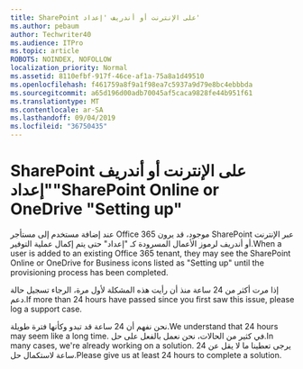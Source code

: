 ```yaml
---
title: SharePoint على الإنترنت أو أندريف 'إعداد'
ms.author: pebaum
author: Techwriter40
ms.audience: ITPro
ms.topic: article
ROBOTS: NOINDEX, NOFOLLOW
localization_priority: Normal
ms.assetid: 8110efbf-917f-46ce-af1a-75a8a1d49510
ms.openlocfilehash: f461759a8f9a1f98ea7c5937a9d79e8bc4ebbbda
ms.sourcegitcommit: a65d196d00adb70045af5caca9828fe44b951f61
ms.translationtype: MT
ms.contentlocale: ar-SA
ms.lasthandoff: 09/04/2019
ms.locfileid: "36750435"
---
```

# <a name="sharepoint-online-or-onedrive-setting-up"></a><span data-ttu-id="d6bd5-102">SharePoint على الإنترنت أو أندريف "إعداد"</span><span class="sxs-lookup"><span data-stu-id="d6bd5-102">SharePoint Online or OneDrive "Setting up"</span></span>

<span data-ttu-id="d6bd5-103">عند إضافة مستخدم إلى مستأجر Office 365 موجود، قد يرون SharePoint عبر الإنترنت أو أندريف لرموز الأعمال المسرودة كـ "إعداد" حتى يتم إكمال عملية التوفير.</span><span class="sxs-lookup"><span data-stu-id="d6bd5-103">When a user is added to an existing Office 365 tenant, they may see the SharePoint Online or OneDrive for Business icons listed as "Setting up" until the provisioning process has been completed.</span></span>

<span data-ttu-id="d6bd5-104">إذا مرت أكثر من 24 ساعة منذ أن رأيت هذه المشكلة لأول مرة، الرجاء تسجيل حالة دعم.</span><span class="sxs-lookup"><span data-stu-id="d6bd5-104">If more than 24 hours have passed since you first saw this issue, please log a support case.</span></span>

<span data-ttu-id="d6bd5-105">نحن نفهم أن 24 ساعة قد تبدو وكأنها فترة طويلة.</span><span class="sxs-lookup"><span data-stu-id="d6bd5-105">We understand that 24 hours may seem like a long time.</span></span> <span data-ttu-id="d6bd5-106">في كثير من الحالات، نحن نعمل بالفعل على حل.</span><span class="sxs-lookup"><span data-stu-id="d6bd5-106">In many cases, we're already working on a solution.</span></span> <span data-ttu-id="d6bd5-107">يرجى تعطينا ما لا يقل عن 24 ساعة لاستكمال حل.</span><span class="sxs-lookup"><span data-stu-id="d6bd5-107">Please give us at least 24 hours to complete a solution.</span></span>

